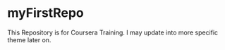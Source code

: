 # myFirstRepo
This Repository is for Coursera Training. I may update into more specific theme later on.
